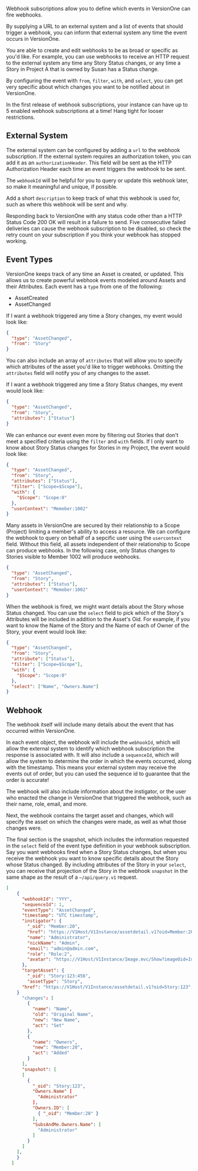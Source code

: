 Webhook subscriptions allow you to define which events in VersionOne can fire webhooks.

By supplying a URL to an external system and a list of events that should trigger a webhook, you can inform that external system any time the event occurs in VersionOne.

You are able to create and edit webhooks to be as broad or specific as you'd like. For example, you can use webhooks to receive an HTTP request to the external system any time any Story Status changes, or any time a Story in Project A that is owned by Susan has a Status change.

By configuring the event with `from`, `filter`, `with`, and `select`, you can get very specific about which changes you want to be notified about in VersionOne.

<aside class="notice">
    <div class="content">
        In the first release of webhook subscriptions, your instance can have up to 5 enabled webhook subscriptions at a time! Hang tight for looser restrictions.
    </div>
</aside>

## External System

The external system can be configured by adding a `url` to the webhook subscription.
If the external system requires an authorization token, you can add it as an `authorizationHeader`. This field will be sent as the HTTP Authorization Header each time an event triggers the webhook to be sent.

The `webhookId` will be helpful for you to query or update this webhook later, so make it meaningful and unique, if possible.

Add a short `description` to keep track of what this webhook is used for, such as where this webhook will be sent and why.

<aside class="notice">
    <div class="content">
        Responding back to VersionOne with any status code other than a HTTP Status Code 200 OK will result in a failure to send. Five consecutive failed deliveries can cause the webhook subscription to be disabled, so check the retry count on your subscription if you think your webhook has stopped working.
    </div>
</aside>

## Event Types

VersionOne keeps track of any time an Asset is created, or updated. This allows us to create powerful webhook events modeled around Assets and their Attributes. Each event has a `type` from one of the following:

- AssetCreated
- AssetChanged

If I want a webhook triggered any time a Story changes, my event would look like:

```json
{
  "type": "AssetChanged",
  "from": "Story"
}
```

You can also include an array of `attributes` that will allow you to specify which attributes of the asset you'd like to trigger webhooks. Omitting the `attributes` field will notify you of any changes to the asset.

If I want a webhook triggered any time a Story Status changes, my event would look like:

```json
{
  "type": "AssetChanged",
  "from": "Story",
  "attributes": ["Status"]
}
```

We can enhance our event even more by filtering out Stories that don't meet a specified criteria using the `filter` and `with` fields. If I only want to know about Story Status changes for Stories in my Project, the event would look like:

```json
{
  "type": "AssetChanged",
  "from": "Story",
  "attributes": ["Status"],
  "filter": ["Scope=$Scope"],
  "with": {
    "$Scope": "Scope:0"
  },
  "userContext": "Memeber:1002"
}
```

Many assets in VersionOne are secured by their relationship to a Scope (Project) limiting a member's ability to access a resource. We can configure the webhook to query on behalf of a sepcific user using the `usercontext` field. Without this field, all assets independent of their relationship to Scope can produce webhooks. In the following case, only Status changes to Stories visible to Member 1002 will produce webhooks.

```json
{
  "type": "AssetChanged",
  "from": "Story",
  "attributes": ["Status"],
  "userContext": "Memeber:1002"
}
```

When the webhook is fired, we might want details about the Story whose Status changed. You can use the `select` field to pick which of the Story's Attributes will be included in addition to the Asset's Oid. For example, if you want to know the Name of the Story and the Name of each of Owner of the Story, your event would look like:

```json
{
  "type": "AssetChanged",
  "from": "Story",
  "attribute": ["Status"],
  "filter": ["Scope=$Scope"],
  "with": {
    "$Scope": "Scope:0"
  },
  "select": ["Name", "Owners.Name"]
}
```

## Webhook

The webhook itself will include many details about the event that has occurred within VersionOne.

In each event object, the webhook will include the `webhookId`, which will allow the external system to identify which webhook subscription the response is associated with. It will also include a `sequenceId`, which will allow the system to determine the order in which the events occurred, along with the timestamp. This means your external system may receive the events out of order, but you can used the sequence id to guarantee that the order is accurate!

The webhook will also include information about the instigator, or the user who enacted the change in VersionOne that triggered the webhook, such as their name, role, email, and more.

Next, the webhook contains the target asset and changes, which will specify the asset on which the changes were made, as well as what those changes were.

The final section is the snapshot, which includes the information requested in the `select` field of the event type definition in your webhook subscription. Say you want webhooks fired when a Story Status changes, but when you receive the webhook you want to know specific details about the Story whose Status changed. By including attributes of the Story in your `select`, you can receive that projection of the Story in the webhook `snapshot` in the same shape as the result of a `~/api/query.v1` request.

```json
[
    {
      "webhookId": "YYY",
      "sequenceId": 1,
      "eventType": "AssetChanged",
      "timestamp": "UTC timestamp",
      "instigator": {
        "_oid": "Member:20",
        "href": "https://V1Host/V1Instance/assetdetail.v1?oid=Member:20",
        "name": "Administrator",
        "nickName": "Admin",
        "email": "admin@admin.com",
        "role": "Role:2",
        "avatar": "https://V1Host/V1Instance/Image.mvc/Show?imageOid=Image:192923"
      },
      "targetAsset": {
        "_oid": "Story:123:456",
        "assetType": "Story",
      "href": "https://V1Host/V1Instance/assetdetail.v1?oid=Story:123",
    }
      "changes": [
        {
          "name": "Name",
          "old": "Original Name",
          "new": "New Name",
          "act": "Set"
        },
        {
          "name": "Owners",
          "new": "Member:20",
          "act": "Added"
        }
      ],
      "snapshot": [
      [
        {
          "_oid": "Story:123",
          "Owners.Name" [
            "Administrator"
          ],
          "Owners.ID": [
            { "_oid": "Member:20" }
          ],
          "SubsAndMe.Owners.Name": [
            "Administrator"
          ]
        }
      ]
    ],
    }
  ]
```
